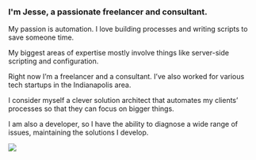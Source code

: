### I'm Jesse, a passionate freelancer and consultant.
My passion is automation. I love building processes and writing scripts to save someone time.

My biggest areas of expertise mostly involve things like server-side scripting and configuration.

Right now I’m a freelancer and a consultant. I’ve also worked for various tech startups in the Indianapolis area.

I consider myself a clever solution architect that automates my clients’ processes so that they can focus on bigger things.

I am also a developer, so I have the ability to diagnose a wide range of issues, maintaining the solutions I develop.

<a href="https://github.com/antonkomarev/github-profile-views-counter">
    <img src="https://komarev.com/ghpvc/?username=jrussellfreelance">
</a>
